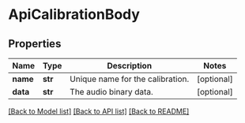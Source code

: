 # ApiCalibrationBody

## Properties
Name | Type | Description | Notes
------------ | ------------- | ------------- | -------------
**name** | **str** | Unique name for the calibration. | [optional] 
**data** | **str** | The audio binary data. | [optional] 

[[Back to Model list]](../README.md#documentation-for-models) [[Back to API list]](../README.md#documentation-for-api-endpoints) [[Back to README]](../README.md)

